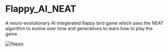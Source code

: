 # Flappy_AI_NEAT
A neuro-evolutionary AI integerated flappy bird game which uses the NEAT algorithm to evolve over time and generations to learn how to play the game.

![flappy](https://user-images.githubusercontent.com/52795266/124879039-6bde3c80-dfea-11eb-9c53-f9841dcdc261.png)


